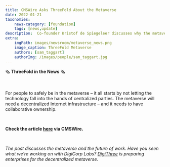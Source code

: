 ```yaml
---
title: CMSWire Asks ThreeFold About the Metaverse
date: 2022-01-21
taxonomies:
    news-category: [foundation]
    tags: [news,update]
description:  Co-founder Kristof de Spiegeleer discusses why the metaverse will need a decentralized Internet infrastructure.
extra:
    imgPath: images/newsroom/metaverse_news.png
    image_caption: ThreeFold Metaverse
    authors: [sam_taggart]
    authorImg: /images/people/sam_taggart.jpg
---
```



🗞 **ThreeFold in the News** 🗞

<br/>

For people to safely be in the metaverse – it all starts by not letting the technology fall into the hands of centralized parties. The metaverse will need a decentralized Internet infrastructure – and it needs to have collaborative ownership.

<br/>

**Check the article [here](https://www.cmswire.com/digital-workplace/where-the-metaverse-and-digital-workplace-meet/) via CMSWire.**

<br/>

*The post discusses the metaverse and the future of work. Have you seen what we’re working on with DigiCorp Labs? [DigiThree](https://digithreelabs.com/) is preparing enterprises for the decentralized metaverse.*